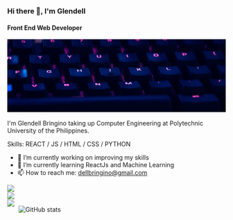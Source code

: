### Hi there 👋, I'm Glendell
#### Front End Web Developer
![Front End Web Developer](https://github.com/glendell03/glendell03/blob/main/githubbanner.png)

I'm Glendell Bringino taking up Computer Engineering at Polytechnic University of the Philippines.

Skills: REACT / JS / HTML / CSS / PYTHON

- 🔭 I’m currently working on improving my skills 
- 🌱 I’m currently learning ReactJs and Machine Learning 
- 📫 How to reach me: dellbringino@gmail.com 

[<img align="left" width="26px" src='https://cdn.jsdelivr.net/npm/simple-icons@3.0.1/icons/facebook.svg'/>](https://www.facebook.com/glendell03)  
[<img align="left" width="26px" src='https://cdn.jsdelivr.net/npm/simple-icons@3.0.1/icons/instagram.svg'/>](https://www.instagram.com/glendell03/)  
[<img align="left" width="26px" src='https://cdn.jsdelivr.net/npm/simple-icons@3.0.1/icons/twitter.svg'/>](https://twitter.com/glendell_)  

![GitHub stats](https://github-readme-stats.vercel.app/api?username=glendell03&show_icons=true&count_private=true&title_color=ffffff&icon_color=41aea9&text_color=e8ffff&bg_color=213e3b)  

